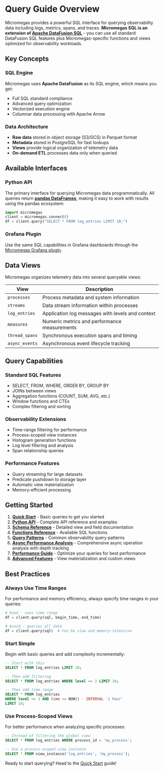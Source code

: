 # Query Guide Overview

Micromegas provides a powerful SQL interface for querying observability data including logs, metrics, spans, and traces. **Micromegas SQL is an extension of [Apache DataFusion SQL](https://datafusion.apache.org/user-guide/sql/)** - you can use all standard DataFusion SQL features plus Micromegas-specific functions and views optimized for observability workloads.

## Key Concepts

### SQL Engine
Micromegas uses **Apache DataFusion** as its SQL engine, which means you get:

- Full SQL standard compliance
- Advanced query optimization
- Vectorized execution engine
- Columnar data processing with Apache Arrow

### Data Architecture
- **Raw data** stored in object storage (S3/GCS) in Parquet format
- **Metadata** stored in PostgreSQL for fast lookups
- **Views** provide logical organization of telemetry data
- **On-demand ETL** processes data only when queried

## Available Interfaces

### Python API
The primary interface for querying Micromegas data programmatically. All queries return **[pandas DataFrames](https://pandas.pydata.org/docs/reference/api/pandas.DataFrame.html)**, making it easy to work with results using the pandas ecosystem:

```python
import micromegas
client = micromegas.connect()
df = client.query("SELECT * FROM log_entries LIMIT 10;")
```

### Grafana Plugin
Use the same SQL capabilities in Grafana dashboards through the [Micromegas Grafana plugin](https://github.com/madesroches/micromegas-grafana).

## Data Views

Micromegas organizes telemetry data into several queryable views:

| View | Description |
|------|-------------|
| `processes` | Process metadata and system information |
| `streams` | Data stream information within processes |
| `log_entries` | Application log messages with levels and context |
| `measures` | Numeric metrics and performance measurements |
| `thread_spans` | Synchronous execution spans and timing |
| `async_events` | Asynchronous event lifecycle tracking |

## Query Capabilities

### Standard SQL Features
- SELECT, FROM, WHERE, ORDER BY, GROUP BY
- JOINs between views
- Aggregation functions (COUNT, SUM, AVG, etc.)
- Window functions and CTEs
- Complex filtering and sorting

### Observability Extensions
- Time-range filtering for performance
- Process-scoped view instances
- Histogram generation functions
- Log level filtering and analysis
- Span relationship queries

### Performance Features
- Query streaming for large datasets
- Predicate pushdown to storage layer
- Automatic view materialization
- Memory-efficient processing

## Getting Started

1. **[Quick Start](quick-start.md)** - Basic queries to get you started
2. **[Python API](python-api.md)** - Complete API reference and examples
3. **[Schema Reference](schema-reference.md)** - Detailed view and field documentation
4. **[Functions Reference](functions-reference.md)** - Available SQL functions
5. **[Query Patterns](query-patterns.md)** - Common observability query patterns
6. **[Async Performance Analysis](async-performance-analysis.md)** - Comprehensive async operation analysis with depth tracking
7. **[Performance Guide](performance.md)** - Optimize your queries for best performance
8. **[Advanced Features](advanced-features.md)** - View materialization and custom views

## Best Practices

### Always Use Time Ranges
For performance and memory efficiency, always specify time ranges in your queries:

```python
# Good - uses time range
df = client.query(sql, begin_time, end_time)

# Avoid - queries all data
df = client.query(sql)  # Can be slow and memory-intensive
```

### Start Simple
Begin with basic queries and add complexity incrementally:

```sql
-- Start with this
SELECT * FROM log_entries LIMIT 10;

-- Then add filtering
SELECT * FROM log_entries WHERE level <= 3 LIMIT 10;

-- Then add time range
SELECT * FROM log_entries
WHERE level <= 3 AND time >= NOW() - INTERVAL '1 hour'
LIMIT 10;
```

### Use Process-Scoped Views
For better performance when analyzing specific processes:

```sql
-- Instead of filtering the global view
SELECT * FROM log_entries WHERE process_id = 'my_process';

-- Use a process-scoped view instance
SELECT * FROM view_instance('log_entries', 'my_process');
```

Ready to start querying? Head to the [Quick Start](quick-start.md) guide!
